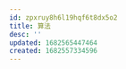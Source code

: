 ```yaml
---
id: zpxruy8h6l19hqf6t8dx5o2
title: 算法
desc: ''
updated: 1682565447464
created: 1682557334596
---
```

